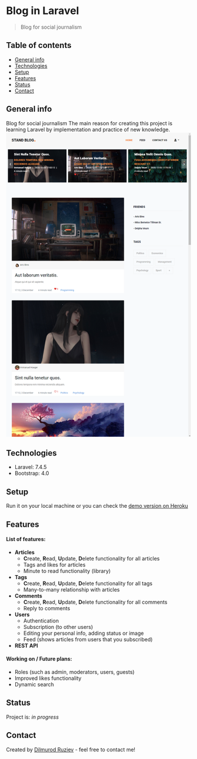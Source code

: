 # Blog in Laravel
> Blog for social journalism

## Table of contents
* [General info](#general-info)
* [Technologies](#technologies)
* [Setup](#setup)
* [Features](#features)
* [Status](#status)
* [Contact](#contact)

## General info
Blog for  social journalism
The main reason for creating this project is learning Laravel by implementation and practice of new knowledge. 
![Example screenshot](./public/storage/photos/laravel.png)

## Technologies
* Laravel: 7.4.5
* Bootstrap: 4.0

## Setup
Run it on your local machine or you can check the [demo version on Heroku](http://blog-in-laravel.herokuapp.com/)

## Features
#### List of features:
* **Articles** 
    * **C**reate, **R**ead, **U**pdate, **D**elete functionality for all articles
    * Tags and likes for articles
    * Minute to read functionality (library)
* **Tags** 
    * **C**reate, **R**ead, **U**pdate, **D**elete functionality for all tags
    * Many-to-many relationship with articles 
* **Comments**
    * **C**reate, **R**ead, **U**pdate, **D**elete functionality for all comments
    * Reply to comments
* **Users** 
    * Authentication 
    * Subscription (to other users)
    * Editing your personal info, adding status or image
    * Feed (shows articles from users that you subscribed)
* **REST API**


#### Working on / Future plans:
* Roles (such as admin, moderators, users, guests)
* Improved likes functionality
* Dynamic search 

## Status
Project is: _in progress_

## Contact
Created by [Dilmurod Ruziev](tg://resolve?domain=Dilmurod_RD) - feel free to contact me!
